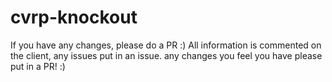 # cvrp-knockout
 If you have any changes, please do a PR :)
All information is commented on the client,
any issues put in an issue.
any changes you feel you have please put in a PR! :) 

